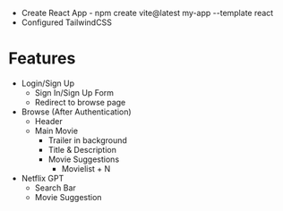 <!-- # React + Vite

This template provides a minimal setup to get React working in Vite with HMR and some ESLint rules.

Currently, two official plugins are available:

- [@vitejs/plugin-react](https://github.com/vitejs/vite-plugin-react/blob/main/packages/plugin-react/README.md) uses [Babel](https://babeljs.io/) for Fast Refresh
- [@vitejs/plugin-react-swc](https://github.com/vitejs/vite-plugin-react-swc) uses [SWC](https://swc.rs/) for Fast Refresh

## Expanding the ESLint configuration

If you are developing a production application, we recommend using TypeScript and enable type-aware lint rules. Check out the [TS template](https://github.com/vitejs/vite/tree/main/packages/create-vite/template-react-ts) to integrate TypeScript and [`typescript-eslint`](https://typescript-eslint.io) in your project. -->



- Create React App - npm create vite@latest my-app --template react
- Configured TailwindCSS

# Features
- Login/Sign Up
    - Sign In/Sign Up Form
    - Redirect to browse page
- Browse (After Authentication)
    - Header
    - Main Movie
        - Trailer in background
        - Title & Description
        - Movie Suggestions
            - Movielist + N
- Netflix GPT
    - Search Bar
    - Movie Suggestion
    